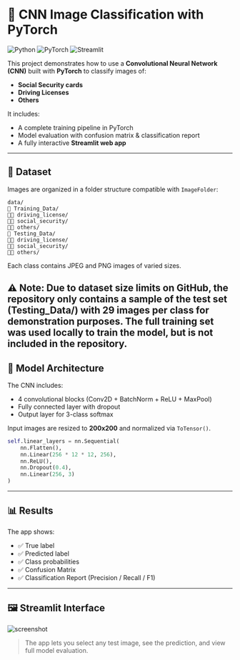 # 🧠 CNN Image Classification with PyTorch

![Python](https://img.shields.io/badge/python-3.8+-blue.svg)
![PyTorch](https://img.shields.io/badge/pytorch-1.12+-red.svg)
![Streamlit](https://img.shields.io/badge/streamlit-app-green.svg)

This project demonstrates how to use a **Convolutional Neural Network (CNN)** built with **PyTorch** to classify images of:
- **Social Security cards**
- **Driving Licenses**
- **Others**

It includes:
- A complete training pipeline in PyTorch
- Model evaluation with confusion matrix & classification report
- A fully interactive **Streamlit web app**

---

## 📁 Dataset

Images are organized in a folder structure compatible with `ImageFolder`:

```
data/
🔹 Training_Data/
🔹🔹 driving_license/
🔹🔹 social_security/
🔹🔹 others/
🔹 Testing_Data/
🔹🔹 driving_license/
🔹🔹 social_security/
🔹🔹 others/
```

Each class contains JPEG and PNG images of varied sizes.

⚠️ Note: Due to dataset size limits on GitHub, the repository only contains a sample of the test set (Testing_Data/) with 29 images per class for demonstration purposes. The full training set was used locally to train the model, but is not included in the repository.
---

## 🧠 Model Architecture

The CNN includes:

- 4 convolutional blocks (Conv2D + BatchNorm + ReLU + MaxPool)
- Fully connected layer with dropout
- Output layer for 3-class softmax

Input images are resized to **200x200** and normalized via `ToTensor()`.

```python
self.linear_layers = nn.Sequential(
    nn.Flatten(),
    nn.Linear(256 * 12 * 12, 256),
    nn.ReLU(),
    nn.Dropout(0.4),
    nn.Linear(256, 3)
)
```

---

## 📊 Results

The app shows:
- ✅ True label
- ✅ Predicted label
- ✅ Class probabilities
- ✅ Confusion Matrix
- ✅ Classification Report (Precision / Recall / F1)

---

## 🖼️ Streamlit Interface

![screenshot](screenshot.png)

> The app lets you select any test image, see the prediction, and view full model evaluation.

